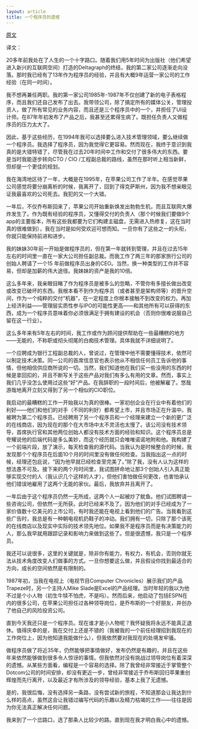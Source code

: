 ```yaml
---
layout: article
title: 一个程序员的遗憾
---
```


[原文](http://thecodist.com/article/my-biggest-regret-as-a-programmer)

译文：

20多年前我处在了人生的一个十字路口。随着我们用5年时间为出版社（他们希望进入新兴的互联网空间）打造的Deltagraph的终结，我的第二家公司逐渐走向没落。那时我已经有了13年作为程序员的经验，并且有大概9年运营一家公司的工作经验（在同一时间）。

我不想再兼任两职。我的第一家公司1985年-1987年不仅创建了新的电子表格程序，而且我们还自己发布了出去。我带领公司，除了搞定所有的媒体公关，管理投资人，做了所有常见的业务内容，而且还是三个程序员中的一个，并担任了UI设计师。在87年年初发布了产品之后，我甚至还累得生病了。既担任负责人又做程序员的压力太大了。

因此，基于这些经历，在1994年我可以选择要么进入技术管理领域，要么继续做一个程序员。我选择了程序员，因为我觉得它更容易。然而现在，我终于意识到我真的是大错特错了，尽管我在过去20年时间中工作和交付了很多伟大的东西。要是当时我能逐步转向CTO / CIO /工程副总裁的路线，虽然在那时听上相当新鲜，但却是一个更佳的规划。

我在海湾地区待了一年，大概是在1995年，在苹果公司工作了半年。在感觉苹果公司感觉将要分崩离析的时候，我离开了，回到了得克萨斯州，因为我不想亲眼见证我最喜欢的公司死去。我犯的又一个大错。

一年后，不仅乔布斯回来了，苹果公司开始重新焕发出勃勃生机，而且互联网大爆炸发生了。作为既有经验的程序员，又懂得交付的负责人（那个时候我们要做9个app的主要版本，所有这些我都要为它们构建主磁盘，无需进入热修复，这在当时真的很难做到），我在当时是如何受欢迎可想而知。一旦你有了这些之一的头衔，你就只能保持前进和进步。

我的妹妹30年前一开始是做程序员的，但在第一年就转到管理，并且在过去15年左右的时间里一直在一家大公司担任副总裁。而我工作了两三年的那家旅行公司的创始人聘请了一个15 年前做程序员出身的CEO。当然，换一种类型的工作并不容易，但却是加薪的伟大途径。我妹妹的资产是我的10倍。

这么多年来，我亲眼目睹了作为程序员是被多么的忽略，不管你有多擅长做出改变或改变已破坏的东西。我根本看不到作为程序员（或者甚至是架构师等）的晋升空间，作为一个纯粹的交付“机器”，在一定程度上你根本接触不到改变的权力。再加上经济利益——管理层实质性参与IPO的可能性更高——和其他所有可以获得的东西，成为一个程序员意味着你必须很满足于拥有建设的机会（否则你很难说服自己留在这一行业）。

这么多年来有5年左右的时间，我工作或作为顾问提供帮助在一些最糟糕的地方——无能的，不称职或彻头彻尾的白痴技术管理。具体我就不详细说明了。

一个应聘成为银行工程副总裁的人，曾说过，在管理中他不需要懂得技术，依然可以制定技术决策。同一公司的首席信息官也表示他从不相信任何员工告诉他的事情，但他相信供应商所说的一切。当然，我们知道他在我们买一些没用的东西的时候是拿回扣的，并且不断写关于这些产品对我们有多么有用的文章。然而，事实上我们几乎没怎么使用过这些“好”产品。在我辞职的一段时间后，他被解雇了。悠哉游哉地离开立刻又得到了另一个相似的CIO职位。

我启动的最糟糕的工作一开始我以为真的很棒。一家初创企业在行业中有着他们的利好——他们和他们的对手（不同的利好）都希望上市，并且市场正在升温中。我被聘为第二个程序员。已经聘用了另一个程序员和一个经理来建立一个新的更广泛的在线商店，因为现在的那个在大市场中太不灵活也太慢了。该公司没有技术领导，首席执行官和其他两位创始人都没有技术方面的经验和知识。这个程序员总是夸耀说他的后端代码是多么美妙，而这个经历就只会唯唯诺诺地附和他。我构建了一个前端片段，放了演示，每天检查我的源代码。当我认为是时候整合的时候，我发现那个个程序员在后面10个月的时间里没有做任何检查。当我指出这一点的时候，经理还包庇说，“因为他早就已经检查至完美了。”除了我，没有人认为这样的想法愚不可及。接下来的两个月时间里，我试图拼命地让那3个创始人引入真正能够实现交付的人（我认识几个这样的人才），但他们害怕做任何更改，也害怕承认他们错误地雇用了这两个无能的家伙。最后，我放弃并且离开了。

一年后由于这个程序员仍然一无所成，这两个人一起被炒了鱿鱼。他们试图聘请一些咨询公司，但依然一无所获。此时已经来不及了。因为他们的对手已经成为了一家价值数十亿美元的上市公司，有时我还能在电视上看到他们的广告。当我看到这些广告时，我总是有一种朝电视机扔鞋子的冲动。我们拥有一切，只除了那个该死的在线商店以及现实中实际的技术领先地位。如果我不是程序员而是有决策能力的人，那么我早就用跟踪记录和影响力来做到这些了。但是很遗憾，我只是一个程序员。

我还可以说很多，这里的关键就是，除非你有能力，有权力，有机会，否则你就无法从技术角度改变人们做事的方式。一旦你想要这么做，并且假设你找到最适合的方向，成长的空间依然是有限制的。

1987年初，当我在电视上（电视节目Computer Chronicles）展示我们的产品Trapeze时，另一个主持人Mike Slade是Excel的产品经理。当时年轻的我以为他不过是个小人物（初生牛犊不怕虎，不是吗）。然而后来，他启动了包括ESPN在内的很多公司，在苹果公司担任过各种领导岗位，是乔布斯的一个好朋友，并创办了他自己的风险投资公司。

直到今天我还只是一个程序员。现在谁才是小人物呢？我怀疑我将永远不能真正退休。值得庆幸的是，我在交付上还是不错的（我被我的一个前任经理招到我现在的工作岗位上，因为他知道我能做什么），但我依然要对我现在的处境发牢骚。

做程序员做了将近35年，仍然能够把事情做好，发布仍然是有趣的，并且在这些年来依然能够做到很多令人惊讶的事情。但我依然对没有挑战过领导岗位有着深深的遗憾。从某些方面看，编程是一个容易的选择。除了我曾经非常接近于掌管整个Dotcom公司的时间安排，却没有更近一步，曾经非常接近于乔布斯回归苹果重创辉煌而先行离开，以及最近才有所涉及的领导经验，基本上我了无遗憾。

是的，我很后悔，没有选择另一条路，没有尝试新的旅程，不知道那会让我达到什么样的高点，虽然这会让我错过编写代码的乐趣以及精力枯竭的工作——往往是因为你无法真正解决任何问题。

我来到了一个岔路口，选了那条人比较少的路。直到现在我才明白我心中的遗憾。
